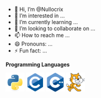 - 👋 Hi, I’m @Nullocrix
- 👀 I’m interested in ...
- 🌱 I’m currently learning ...
- 💞️ I’m looking to collaborate on ...
- 📫 How to reach me ...
- 😄 Pronouns: ...
- ⚡ Fun fact: ...

**Programming Languages**
<p align='left'>
<img src="https://github.com/devicons/devicon/blob/master/icons/python/python-original.svg" alt="Python language" height="50" width="50" />
 <img src="https://github.com/devicons/devicon/blob/master/icons/c/c-original.svg" alt="C" height="50" width="50" />
<img src="https://github.com/devicons/devicon/blob/master/icons/cplusplus/cplusplus-original.svg" alt="C++" height="50" width="50" />
<img src="https://github.com/Nullocrix/Nullocrix/blob/132e9927c6b5aa68297528c05d8ea32ec22cc954/assets/icons/scratch.svg" alt="C++" height="50" width="50" />
</p>
<!---
Nullocrix/Nullocrix is a ✨ special ✨ repository because its `README.md` (this file) appears on your GitHub profile.
You can click the Preview link to take a look at your changes.
--->
